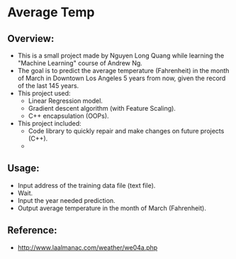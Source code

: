 # Average Temp

## Overview:
* This is a small project made by Nguyen Long Quang while learning the "Machine Learning" course of Andrew Ng.
* The goal is to predict the average temperature (Fahrenheit) in the month of March in Downtown Los Angeles 5 years from now, given the record of the last 145 years.
* This project used:
  - Linear Regression model.
  - Gradient descent algorithm (with Feature Scaling).
  - C++ encapsulation (OOPs).
* This project included:
  - Code library to quickly repair and make changes on future projects (C++).
  - 

## Usage:
  * Input address of the training data file (text file).
  * Wait. 
  * Input the year needed prediction.
  * Output average temperature in the month of March (Fahrenheit).

## Reference:
  * http://www.laalmanac.com/weather/we04a.php
    

